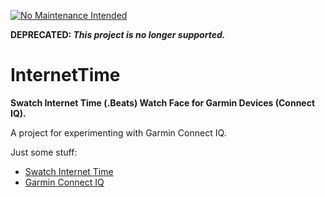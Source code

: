 [![No Maintenance Intended](http://unmaintained.tech/badge.svg)](http://unmaintained.tech/)

**DEPRECATED: _This project is no longer supported._**

# InternetTime

**Swatch Internet Time (.Beats) Watch Face for Garmin Devices (Connect IQ).**

A project for experimenting with Garmin Connect IQ.

Just some stuff:

- [Swatch Internet Time](https://en.wikipedia.org/wiki/Swatch_Internet_Time)
- [Garmin Connect IQ](http://developer.garmin.com/connect-iq/overview)
